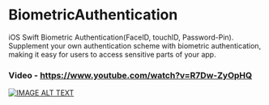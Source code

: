 # BiometricAuthentication
iOS Swift Biometric Authentication(FaceID, touchID, Password-Pin). <br>
Supplement your own authentication scheme with biometric authentication, making it easy for users to access sensitive parts of your app.


### Video - https://www.youtube.com/watch?v=R7Dw-ZyOpHQ



[![IMAGE ALT TEXT](http://img.youtube.com/vi/R7Dw-ZyOpHQ/0.jpg)](http://www.youtube.com/watch?v=R7Dw-ZyOpHQ "Biometric Authentication")
